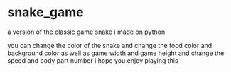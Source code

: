 # snake_game
a version of the classic game snake i made on python

you can change the color of the snake and change the food color and background color as well as game width and game height and change the speed and body part number
i hope you enjoy playing this
